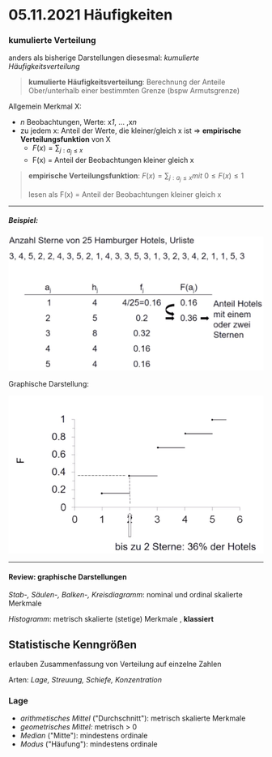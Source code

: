 # 05.11.2021 Häufigkeiten

### kumulierte Verteilung

anders als bisherige Darstellungen diesesmal: *kumulierte Häufigkeitsverteilung*

> **kumulierte Häufigkeitsverteilung**: Berechnung der Anteile Ober/unterhalb einer bestimmten Grenze (bspw Armutsgrenze)

Allgemein Merkmal X: 

- *n* Beobachtungen, Werte: x*1*, ... ,x*n*
- zu jedem x: Anteil der Werte, die kleiner/gleich x ist => **empirische Verteilungsfunktion** von X
    - $F(x) = \sum_{j:a_j\leq x}$
    - F(x) = Anteil der Beobachtungen kleiner gleich x

> **empirische Verteilungsfunktion**: $F(x) = \sum_{j:a_j\leq x} mit \ 0\leq F(x) \leq 1$
>
> lesen als F(x) = Anteil der Beobachtungen kleiner gleich x



---

##### Beispiel: 

![21-11-05_12-59](../images/21-11-05_12-59.jpg)

Graphische Darstellung:

![21-11-05_13-04](../images/21-11-05_13-04.jpg)

---



#### Review: graphische Darstellungen

*Stab-, Säulen-, Balken-, Kreisdiagramm*:  nominal und ordinal skalierte Merkmale

*Histogramm*: metrisch skalierte (stetige) Merkmale , **klassiert**



## Statistische Kenngrößen

erlauben Zusammenfassung von Verteilung auf einzelne Zahlen

Arten: *Lage, Streuung, Schiefe, Konzentration*



### Lage

- *arithmetisches Mittel* ("Durchschnitt"): metrisch skalierte Merkmale
- *geometrisches Mittel:* metrisch > 0
- *Median* ("Mitte"): mindestens ordinale
- *Modus* ("Häufung"): mindestens ordinale




